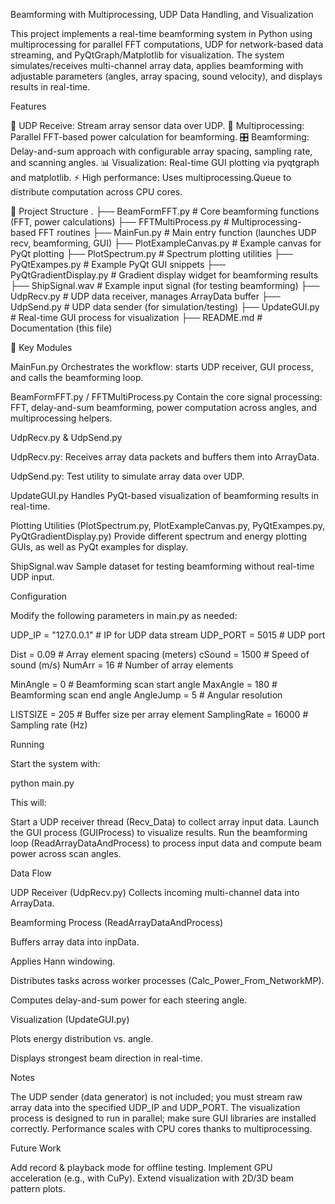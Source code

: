 Beamforming with Multiprocessing, UDP Data Handling, and Visualization

This project implements a real-time beamforming system in Python using multiprocessing for parallel FFT computations, UDP for network-based data streaming, and PyQtGraph/Matplotlib for visualization.
The system simulates/receives multi-channel array data, applies beamforming with adjustable parameters (angles, array spacing, sound velocity), and displays results in real-time.

Features

📡 UDP Receive: Stream array sensor data over UDP.
🔀 Multiprocessing: Parallel FFT-based power calculation for beamforming.
🎛 Beamforming: Delay-and-sum approach with configurable array spacing, sampling rate, and scanning angles.
📊 Visualization: Real-time GUI plotting via pyqtgraph and matplotlib.
⚡ High performance: Uses multiprocessing.Queue to distribute computation across CPU cores.

📂 Project Structure
.
├── BeamFormFFT.py            # Core beamforming functions (FFT, power calculations)
├── FFTMultiProcess.py        # Multiprocessing-based FFT routines
├── MainFun.py                # Main entry function (launches UDP recv, beamforming, GUI)
├── PlotExampleCanvas.py      # Example canvas for PyQt plotting
├── PlotSpectrum.py           # Spectrum plotting utilities
├── PyQtExampes.py            # Example PyQt GUI snippets
├── PyQtGradientDisplay.py    # Gradient display widget for beamforming results
├── ShipSignal.wav            # Example input signal (for testing beamforming)
├── UdpRecv.py                # UDP data receiver, manages ArrayData buffer
├── UdpSend.py                # UDP data sender (for simulation/testing)
├── UpdateGUI.py              # Real-time GUI process for visualization
├── README.md                 # Documentation (this file)

🔑 Key Modules

MainFun.py
Orchestrates the workflow: starts UDP receiver, GUI process, and calls the beamforming loop.

BeamFormFFT.py / FFTMultiProcess.py
Contain the core signal processing: FFT, delay-and-sum beamforming, power computation across angles, and multiprocessing helpers.

UdpRecv.py & UdpSend.py

UdpRecv.py: Receives array data packets and buffers them into ArrayData.

UdpSend.py: Test utility to simulate array data over UDP.

UpdateGUI.py
Handles PyQt-based visualization of beamforming results in real-time.

Plotting Utilities (PlotSpectrum.py, PlotExampleCanvas.py, PyQtExampes.py, PyQtGradientDisplay.py)
Provide different spectrum and energy plotting GUIs, as well as PyQt examples for display.

ShipSignal.wav
Sample dataset for testing beamforming without real-time UDP input.


Configuration

Modify the following parameters in main.py as needed:

UDP_IP     = "127.0.0.1"   # IP for UDP data stream
UDP_PORT   = 5015          # UDP port

Dist       = 0.09          # Array element spacing (meters)
cSound     = 1500          # Speed of sound (m/s)
NumArr     = 16            # Number of array elements

MinAngle   = 0             # Beamforming scan start angle
MaxAngle   = 180           # Beamforming scan end angle
AngleJump  = 5             # Angular resolution

LISTSIZE   = 205           # Buffer size per array element
SamplingRate = 16000       # Sampling rate (Hz)


Running

Start the system with:

python main.py


This will:

Start a UDP receiver thread (Recv_Data) to collect array input data.
Launch the GUI process (GUIProcess) to visualize results.
Run the beamforming loop (ReadArrayDataAndProcess) to process input data and compute beam power across scan angles.


Data Flow

UDP Receiver (UdpRecv.py)
Collects incoming multi-channel data into ArrayData.

Beamforming Process (ReadArrayDataAndProcess)

Buffers array data into inpData.

Applies Hann windowing.

Distributes tasks across worker processes (Calc_Power_From_NetworkMP).

Computes delay-and-sum power for each steering angle.

Visualization (UpdateGUI.py)

Plots energy distribution vs. angle.

Displays strongest beam direction in real-time.


Notes

The UDP sender (data generator) is not included; you must stream raw array data into the specified UDP_IP and UDP_PORT.
The visualization process is designed to run in parallel; make sure GUI libraries are installed correctly.
Performance scales with CPU cores thanks to multiprocessing.

Future Work

Add record & playback mode for offline testing.
Implement GPU acceleration (e.g., with CuPy).
Extend visualization with 2D/3D beam pattern plots.
